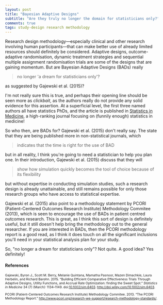```yaml
---
layout: post
title: "Bayesian Adaptive Designs"
subtitle: "Are they truly no longer the domain for statisticians only?"
comments: true
tags: study-design research methodology
---
```


Research design methodology—especially clinical and other research
involving human participants—that can make better use of already limited
resources should definitely be considered. Adaptive designs,
outcome-adaptive randomisation, dynamic treatment strategies and
sequential multiple assignment randomisation trials are some of the
designs that are gaining momentum. But are Bayesian Adaptive Designs
(BADs) really

> no longer 'a dream for statisticians only'?

as suggested by Gajewski et al. (2015)?

I'm not really sure this is true, and perhaps their opening line should
be seen more as *clickbait*, as the authors really do not provide any
solid evidence for this assertion. At a superficial level, the first
three named authors all have statistics PhDs, and the article is
published in [Statistics in
Medicine](http://onlinelibrary.wiley.com/journal/10.1002/(ISSN)1097-0258),
a high-ranking journal focusing on (funnily enough) statistics in
medicine!

So who then, are BADs for? Gajewski et al. (2015) don't really say. The
state that they are being published more in non-statistical journals,
which

> indicates that the time is right for the use of BAD

but in all reality, I think you're going to need a statistician to help
you plan one. In their introduction, Gajewski et al. (2015) discuss that
they will

> show how simulation quickly becomes the tool of choice because of its
> flexibility

but without expertise in conducting simulation studies, such a research
design is already unattainable, and still remains possible for only
those research groups who have access to statistical expertise.

Gajewski et al. (2015) also point to a methodology statement by PCORI
(Patient-Centered Outcomes Research Institute) Methodology Commitee
(2013), which is seen to encourage the use of BADs in patient centred
outcomes research. This is great, as I think this sort of design is
definitely useful, but it still doesn't help bring the methodology out
to the general researcher. If you are interested in BADs, then the PCORI
methodology report is a good read, as I think it does touch on all the
significant inclusions you'll need in your statistical analysis plan for
your study.

So, "no longer a dream for statisticians only"? Not quite. A good idea?
Yes definitely!

#### References

<div style="font-size:75%">


Gajewski, Byron J., Scott M. Berry, Melanie Quintana, Mamatha Pasnoor,
Mazen Dimachkie, Laura Herbelin, and Richard Barohn. 2015. “Building
Efficient Comparative Effectiveness Trials Through Adaptive Designs,
Utility Functions, and Accrual Rate Optimization: finding the Sweet
Spot.” *Statistics in Medicine* 34 (7) (March): 1134–1149.
doi:[10.1002/sim.6403](http://dx.doi.org/10.1002/sim.6403).
<http://doi.wiley.com/10.1002/sim.6403>.

PCORI (Patient-Centered Outcomes Research Institute) Methodology
Commitee. 2013. “The PCORI Methodology Report.”
<http://www.pcori.org/research-we-support/research-methodology-standards/>.
